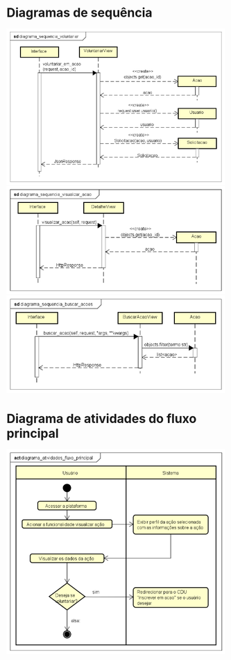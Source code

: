 # Diagramas de sequência

![DS Voluntariar](diagrama_sequencia_voluntariar.png)
![DS Visualizar_acao](diagrama_sequencia_visualizar_acao.png)
![DS Buscar_acao](diagrama_sequencia_buscar_acoes.png)

# Diagrama de atividades do fluxo principal

![Diagrama de atividades para o fluxo principal](diagrama_atividades_fluxo_principal.png)
